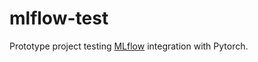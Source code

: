 # mlflow-test
Prototype project testing [MLflow](https://github.com/mlflow/mlflow) integration with Pytorch.
